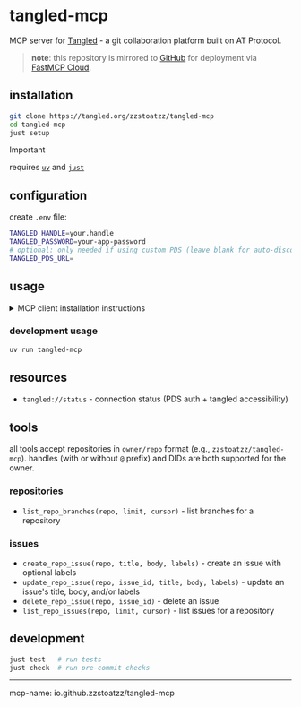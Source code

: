# tangled-mcp

MCP server for [Tangled](https://tangled.org) - a git collaboration platform built on AT Protocol.

> **note**: this repository is mirrored to [GitHub](https://github.com/zzstoatzz/tangled-mcp) for deployment via [FastMCP Cloud](https://fastmcp.cloud).

## installation

```bash
git clone https://tangled.org/zzstoatzz/tangled-mcp
cd tangled-mcp
just setup
```

> [!IMPORTANT]
> requires [`uv`](https://docs.astral.sh/uv/) and [`just`](https://github.com/casey/just)

## configuration

create `.env` file:

```bash
TANGLED_HANDLE=your.handle
TANGLED_PASSWORD=your-app-password
# optional: only needed if using custom PDS (leave blank for auto-discovery)
TANGLED_PDS_URL=
```

## usage

<details>
<summary>MCP client installation instructions</summary>

### claude code

```bash
# basic setup
claude mcp add tangled -- uvx tangled-mcp

# with credentials
claude mcp add tangled \
  -e TANGLED_HANDLE=your.handle \
  -e TANGLED_PASSWORD=your-app-password \
  -- uvx tangled-mcp
```

### cursor

add to your cursor settings (`~/.cursor/mcp.json` or `.cursor/mcp.json`):

```json
{
  "mcpServers": {
    "tangled": {
      "command": "uvx",
      "args": ["tangled-mcp"],
      "env": {
        "TANGLED_HANDLE": "your.handle",
        "TANGLED_PASSWORD": "your-app-password"
      }
    }
  }
}
```

### codex cli

```bash
codex mcp add tangled \
  --env TANGLED_HANDLE=your.handle \
  --env TANGLED_PASSWORD=your-app-password \
  -- uvx tangled-mcp
```

### other clients

for clients that support MCP server configuration, use:
- **command**: `uvx`
- **args**: `["tangled-mcp"]`
- **environment variables**: `TANGLED_HANDLE`, `TANGLED_PASSWORD`, and optionally `TANGLED_PDS_URL`

</details>

### development usage

```bash
uv run tangled-mcp
```

## resources

- `tangled://status` - connection status (PDS auth + tangled accessibility)

## tools

all tools accept repositories in `owner/repo` format (e.g., `zzstoatzz/tangled-mcp`). handles (with or without `@` prefix) and DIDs are both supported for the owner.

### repositories
- `list_repo_branches(repo, limit, cursor)` - list branches for a repository

### issues
- `create_repo_issue(repo, title, body, labels)` - create an issue with optional labels
- `update_repo_issue(repo, issue_id, title, body, labels)` - update an issue's title, body, and/or labels
- `delete_repo_issue(repo, issue_id)` - delete an issue
- `list_repo_issues(repo, limit, cursor)` - list issues for a repository

## development

```bash
just test   # run tests
just check  # run pre-commit checks
```

---

mcp-name: io.github.zzstoatzz/tangled-mcp
